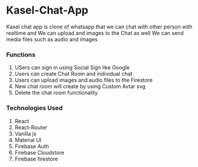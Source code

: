 # Kasel-Chat-App
Kasel chat app is clone of whatsapp that we can chat with other person with realtime 
and We can upload and images to the Chat as well
We can send media files such as audio and images 

### Functions
1. USers can sign in using Social Sign like Google
2. Users can create Chat Room and individual chat 
3. Users can upload images and audio files to the Firestore
4. New chat room will create by using Custom Avtar svg
5. Delete the chat room functionality

### Technologies Used

1. React
2. React-Router
3. Vanilla js
4. Material UI
5. Firebase Auth
6. Firebase Cloudstore
7. Firebase firestore